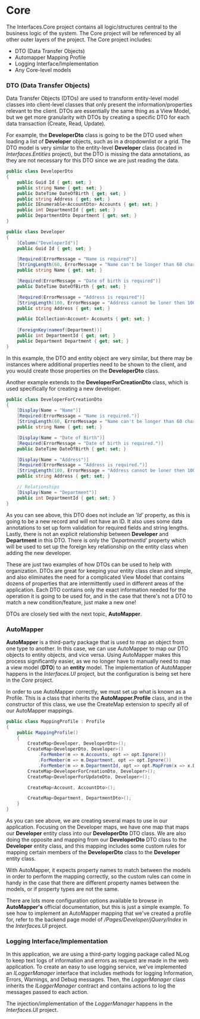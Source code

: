 ﻿# Core
The Interfaces.Core project contains all logic/structures central to the business logic of the system. The Core project will be referenced by all other outer layers of the project. The Core project includes:
* DTO (Data Transfer Objects)
* Automapper Mapping Profile
* Logging Interface/Implementation
* Any Core-level models

### DTO (Data Transfer Objects)
Data Transfer Objects (DTOs) are used to transform entity-level model classes into client-level classes that only present the information/properties relevant to the client. DTOs are essentially the same thing as a View Model, but we get more granularity with DTOs by creating a specific DTO for each data transaction (Create, Read, Update).

For example, the **DeveloperDto** class is going to be the DTO used when loading a list of **Developer** objects, such as in a dropdownlist or a grid. The DTO model is very similar to the entity-level **Developer** class (located in *Interfaces.Entities* project), but the DTO is missing the data annotations, as they are not necessary for this DTO since we are just reading the data.

```csharp
public class DeveloperDto  
{  
    public Guid Id { get; set; }  
    public string Name { get; set; }  
    public DateTime DateOfBirth { get; set; }  
    public string Address { get; set; }
    public IEnumerable<AccountDto> Accounts { get; set; }
    public int DepartmentId { get; set; }
    public DepartmentDto Department { get; set; }
}
```
```csharp
public class Developer
{
    [Column("DeveloperId")]
    public Guid Id { get; set; }

    [Required(ErrorMessage = "Name is required")]
    [StringLength(60, ErrorMessage = "Name can't be longer than 60 characters")]
    public string Name { get; set; }

    [Required(ErrorMessage = "Date of birth is required")]
    public DateTime DateOfBirth { get; set; }

    [Required(ErrorMessage = "Address is required")]
    [StringLength(100, ErrorMessage = "Address cannot be loner then 100 characters")]
    public string Address { get; set; }

    public ICollection<Account> Accounts { get; set; }
    
    [ForeignKey(nameof(Department))]
    public int DepartmentId { get; set; }
    public Department Department { get; set; }
}
```
In this example, the DTO and entity object are very similar, but there may be instances where additional properties need to be shown to the client, and you would create those properties on the **DeveloperDto** class.

Another example extends to the **DeveloperForCreationDto** class, which is used specifically for creating a new developer.
```csharp
public class DeveloperForCreationDto
{
    [Display(Name = "Name")]
    [Required(ErrorMessage = "Name is required.")]
    [StringLength(60, ErrorMessage = "Name can't be longer than 60 characters.")]
    public string Name { get; set; }

    [Display(Name = "Date of Birth")]
    [Required(ErrorMessage = "Date of birth is required.")]
    public DateTime DateOfBirth { get; set; }

    [Display(Name = "Address")]
    [Required(ErrorMessage = "Address is required.")]
    [StringLength(100, ErrorMessage = "Address cannot be loner then 100 characters.")]
    public string Address { get; set; }

    // Relationships
    [Display(Name = "Department")]
    public int DepartmentId { get; set; }
}
```
As you can see above, this DTO does not include an *'Id'* property, as this is going to be a new record and will not have an ID. It also uses some data annotations to set up form validation for required fields and string lengths. Lastly, there is not an explicit relationship between **Developer** and **Department** in this DTO. There is only the *'DepartmentId'* property which will be used to set up the foreign key relationship on the entity class when adding the new developer.

These are just two examples of how DTOs can be used to help with organization. DTOs are great for keeping your entity class clean and simple, and also eliminates the need for a complicated View Model that contains dozens of properties that are intermittently used in different areas of the application. Each DTO contains only the exact information needed for the operation it is going to be used for, and in the case that there's not a DTO to match a new condition/feature, just make a new one!

DTOs are closely tied with the next topic, **AutoMapper**.

### AutoMapper
**AutoMapper** is a third-party package that is used to map an object from one type to another. In this case, we can use AutoMapper to map our DTO objects to entity objects, and vice versa. Using AutoMapper makes this process significantly easier, as we no longer have to manually need to map a view model (**DTO**) to an **entity** model. The implementation of AutoMapper happens in the *Interfaces.UI* project, but the configuration is being set here in the *Core* project. 

In order to use AutoMapper correctly, we must set up what is known as a Profile. This is a class that inherits the **AutoMapper.Profile** class, and in the constructor of this class, we use the CreateMap extension to specify all of our AutoMapper mappings.
```csharp
public class MappingProfile : Profile
{
    public MappingProfile()
    {
        CreateMap<Developer, DeveloperDto>();
        CreateMap<DeveloperDto, Developer>()
            .ForMember(m => m.Accounts, opt => opt.Ignore())
            .ForMember(m => m.Department, opt => opt.Ignore())
            .ForMember(m => m.DepartmentId, opt => opt.MapFrom(x => x.Department.Id));
        CreateMap<DeveloperForCreationDto, Developer>();
        CreateMap<DeveloperForUpdateDto, Developer>();

        CreateMap<Account, AccountDto>();

        CreateMap<Department, DepartmentDto>();
    }
}
```

As you can see above, we are creating several maps to use in our application. Focusing on the Developer maps, we have one map that maps our **Developer** entity class into our **DeveloperDto** DTO class. We are also doing the opposite and mapping from our **DeveloperDto** DTO class to the **Developer** entity class, and this mapping includes some custom rules for mapping certain members of the **DeveloperDto** class to the **Developer** entity class. 

With AutoMapper, it expects property names to match between the models in order to perform the mapping correctly, so the custom rules can come in handy in the case that there are different property names between the models, or if property types are not the same. 

There are lots more configuration options available to browse in **AutoMapper's** official documentation, but this is just a simple example. To see how to implement an AutoMapper mapping that we've created a profile for, refer to the backend page model of */Pages/Developer/jQuery/Index* in the *Interfaces.UI* project.

### Logging Interface/Implementation
In this application, we are using a third-party logging package called NLog to keep text logs of information and errors as request are made in the web application. To create an easy to use logging service, we've implemented an *ILoggerManager* interface that includes methods for logging Information, Errors, Warnings, and Debug messages. Then, the *LoggerManager* class inherits the *ILoggerManager* contract and contains actions to log the messages passed to each action.

The injection/implementation of the *LoggerManager* happens in the *Interfaces.UI* project.